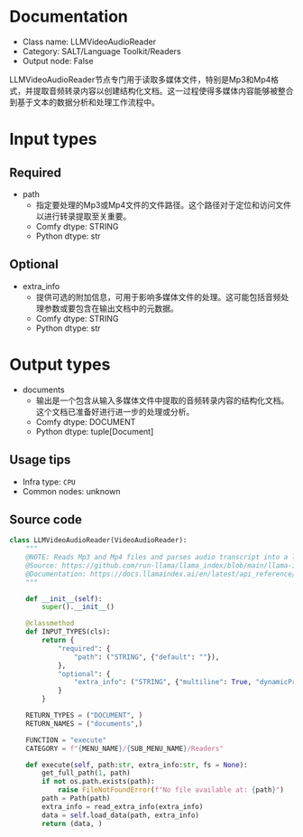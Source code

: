 
# Documentation
- Class name: LLMVideoAudioReader
- Category: SALT/Language Toolkit/Readers
- Output node: False

LLMVideoAudioReader节点专门用于读取多媒体文件，特别是Mp3和Mp4格式，并提取音频转录内容以创建结构化文档。这一过程使得多媒体内容能够被整合到基于文本的数据分析和处理工作流程中。

# Input types
## Required
- path
    - 指定要处理的Mp3或Mp4文件的文件路径。这个路径对于定位和访问文件以进行转录提取至关重要。
    - Comfy dtype: STRING
    - Python dtype: str

## Optional
- extra_info
    - 提供可选的附加信息，可用于影响多媒体文件的处理。这可能包括音频处理参数或要包含在输出文档中的元数据。
    - Comfy dtype: STRING
    - Python dtype: str

# Output types
- documents
    - 输出是一个包含从输入多媒体文件中提取的音频转录内容的结构化文档。这个文档已准备好进行进一步的处理或分析。
    - Comfy dtype: DOCUMENT
    - Python dtype: tuple[Document]


## Usage tips
- Infra type: `CPU`
- Common nodes: unknown


## Source code
```python
class LLMVideoAudioReader(VideoAudioReader):
    """
    @NOTE: Reads Mp3 and Mp4 files and parses audio transcript into a llama_index Document
    @Source: https://github.com/run-llama/llama_index/blob/main/llama-index-integrations/readers/llama-index-readers-file/llama_index/readers/file/video_audio/base.py
    @Documentation: https://docs.llamaindex.ai/en/latest/api_reference/readers/file/#llama_index.readers.file.VideoAudioReader
    """

    def __init__(self):
        super().__init__()

    @classmethod
    def INPUT_TYPES(cls):
        return {
            "required": {
                "path": ("STRING", {"default": ""}),
            },
            "optional": {
                "extra_info": ("STRING", {"multiline": True, "dynamicPrompts": False, "default": "{}"}),
            }
        }

    RETURN_TYPES = ("DOCUMENT", )
    RETURN_NAMES = ("documents",)

    FUNCTION = "execute"
    CATEGORY = f"{MENU_NAME}/{SUB_MENU_NAME}/Readers"

    def execute(self, path:str, extra_info:str, fs = None):
        get_full_path(1, path)
        if not os.path.exists(path):
            raise FileNotFoundError(f"No file available at: {path}")
        path = Path(path)
        extra_info = read_extra_info(extra_info)
        data = self.load_data(path, extra_info)
        return (data, )

```
